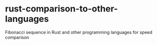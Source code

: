 # rust-comparison-to-other-languages
Fibonacci sequence in Rust and other programming languages for speed comparison
